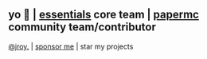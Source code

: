 yo 👋 | [essentials](https://github.com/EssentialsX) core team | [papermc](https://github.com/PaperMC) community team/contributor
---
[@jroy.](https://discord.com/users/194473148161327104) | [sponsor me](https://github.com/sponsors/JRoy) | star my projects
